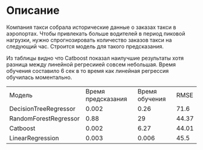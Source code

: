 # Описание
Компания такси собрала исторические данные о заказах такси в аэропортах. Чтобы привлекать больше водителей в период пиковой нагрузки, нужно спрогнозировать количество заказов такси на следующий час. Строится модель для такого предсказания.

Из таблицы видно что Catboost показал наилучшие результаты хотя разница между линейной регресиией совсем небольшая. Время обучения составило 6 сек в то время как линейная регрессия обучилась моментально.

<table class="iksweb">
	<tbody>
		<tr>
			<td>Модель</td>
			<td>Время предсказания</td>
			<td>Время обучения</td>
            <td>RMSE</td>
		</tr>
		<tr>
			<td>DecisionTreeRegressor</td>
			<td>0.002</td> 
			<td>0.26</td>
            <td>71.6</td>
		</tr>
        <tr>
			<td>RandomForestRegressor</td>
			<td>0.88</td>
			<td>29</td>
            <td>44.37</td>
		</tr>
        <tr>
			<td>Catboost</td>
			<td>0.002</td>
			<td>6.27</td>
            <td>44.01</td>
		</tr>
        <tr>
			<td>LinearRegression</td>
			<td>0.003</td>
			<td>0.006</td>
            <td>45.5</td>
		</tr>